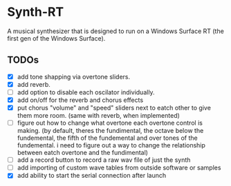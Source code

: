 # Synth-RT

A musical synthesizer that is designed to run on a Windows Surface RT (the first gen of the Windows Surface).

## TODOs

- [x] add tone shapping via overtone sliders.
- [x] add reverb.
- [ ] add option to disable each oscilator individually.
- [x] add on/off for the reverb and chorus effects
- [x] put chorus "volume" and "speed" sliders next to eatch other to give them more room. (same with reverb, when implemented)
- [ ] figure out how to change what overtone each overtone control is making. (by default, theres the fundimental, the octave below the fundemental, the fifth of the fundemental and over tones of the fundemental. i need to figure out a way to change the relationship between eatch overtone and the fundimental)
- [ ] add a record button to record a raw wav file of just the synth
- [ ] add importing of custom wave tables from outside software or samples
- [x] add ability to start the serial connection after launch
